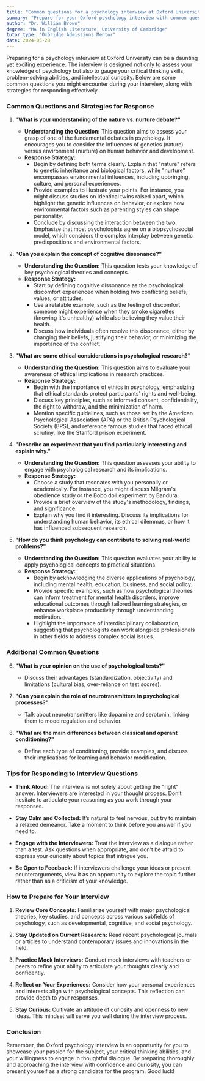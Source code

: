 ```yaml
---
title: "Common questions for a psychology interview at Oxford University"
summary: "Prepare for your Oxford psychology interview with common questions and effective response strategies to showcase your knowledge and critical thinking skills."
author: "Dr. William Brown"
degree: "MA in English Literature, University of Cambridge"
tutor_type: "Oxbridge Admissions Mentor"
date: 2024-05-28
---
```


Preparing for a psychology interview at Oxford University can be a daunting yet exciting experience. The interview is designed not only to assess your knowledge of psychology but also to gauge your critical thinking skills, problem-solving abilities, and intellectual curiosity. Below are some common questions you might encounter during your interview, along with strategies for responding effectively.

### Common Questions and Strategies for Response

1. **"What is your understanding of the nature vs. nurture debate?"**

   - **Understanding the Question:** This question aims to assess your grasp of one of the fundamental debates in psychology. It encourages you to consider the influences of genetics (nature) versus environment (nurture) on human behavior and development.
   - **Response Strategy:**
     - Begin by defining both terms clearly. Explain that "nature" refers to genetic inheritance and biological factors, while "nurture" encompasses environmental influences, including upbringing, culture, and personal experiences.
     - Provide examples to illustrate your points. For instance, you might discuss studies on identical twins raised apart, which highlight the genetic influences on behavior, or explore how environmental factors such as parenting styles can shape personality.
     - Conclude by discussing the interaction between the two. Emphasize that most psychologists agree on a biopsychosocial model, which considers the complex interplay between genetic predispositions and environmental factors.

2. **"Can you explain the concept of cognitive dissonance?"**

   - **Understanding the Question:** This question tests your knowledge of key psychological theories and concepts.
   - **Response Strategy:**
     - Start by defining cognitive dissonance as the psychological discomfort experienced when holding two conflicting beliefs, values, or attitudes.
     - Use a relatable example, such as the feeling of discomfort someone might experience when they smoke cigarettes (knowing it's unhealthy) while also believing they value their health.
     - Discuss how individuals often resolve this dissonance, either by changing their beliefs, justifying their behavior, or minimizing the importance of the conflict.

3. **"What are some ethical considerations in psychological research?"**

   - **Understanding the Question:** This question aims to evaluate your awareness of ethical implications in research practices.
   - **Response Strategy:**
     - Begin with the importance of ethics in psychology, emphasizing that ethical standards protect participants' rights and well-being.
     - Discuss key principles, such as informed consent, confidentiality, the right to withdraw, and the minimization of harm.
     - Mention specific guidelines, such as those set by the American Psychological Association (APA) or the British Psychological Society (BPS), and reference famous studies that faced ethical scrutiny, like the Stanford prison experiment.

4. **"Describe an experiment that you find particularly interesting and explain why."**

   - **Understanding the Question:** This question assesses your ability to engage with psychological research and its implications.
   - **Response Strategy:**
     - Choose a study that resonates with you personally or academically. For instance, you might discuss Milgram's obedience study or the Bobo doll experiment by Bandura.
     - Provide a brief overview of the study's methodology, findings, and significance.
     - Explain why you find it interesting. Discuss its implications for understanding human behavior, its ethical dilemmas, or how it has influenced subsequent research.

5. **"How do you think psychology can contribute to solving real-world problems?"**

   - **Understanding the Question:** This question evaluates your ability to apply psychological concepts to practical situations.
   - **Response Strategy:**
     - Begin by acknowledging the diverse applications of psychology, including mental health, education, business, and social policy.
     - Provide specific examples, such as how psychological theories can inform treatment for mental health disorders, improve educational outcomes through tailored learning strategies, or enhance workplace productivity through understanding motivation.
     - Highlight the importance of interdisciplinary collaboration, suggesting that psychologists can work alongside professionals in other fields to address complex social issues.

### Additional Common Questions

6. **"What is your opinion on the use of psychological tests?"**

   - Discuss their advantages (standardization, objectivity) and limitations (cultural bias, over-reliance on test scores).

7. **"Can you explain the role of neurotransmitters in psychological processes?"**

   - Talk about neurotransmitters like dopamine and serotonin, linking them to mood regulation and behavior.

8. **"What are the main differences between classical and operant conditioning?"**

   - Define each type of conditioning, provide examples, and discuss their implications for learning and behavior modification.

### Tips for Responding to Interview Questions

- **Think Aloud:** The interview is not solely about getting the "right" answer. Interviewers are interested in your thought process. Don’t hesitate to articulate your reasoning as you work through your responses.
  
- **Stay Calm and Collected:** It’s natural to feel nervous, but try to maintain a relaxed demeanor. Take a moment to think before you answer if you need to.

- **Engage with the Interviewers:** Treat the interview as a dialogue rather than a test. Ask questions when appropriate, and don’t be afraid to express your curiosity about topics that intrigue you.

- **Be Open to Feedback:** If interviewers challenge your ideas or present counterarguments, view it as an opportunity to explore the topic further rather than as a criticism of your knowledge.

### How to Prepare for Your Interview

1. **Review Core Concepts:** Familiarize yourself with major psychological theories, key studies, and concepts across various subfields of psychology, such as developmental, cognitive, and social psychology.

2. **Stay Updated on Current Research:** Read recent psychological journals or articles to understand contemporary issues and innovations in the field.

3. **Practice Mock Interviews:** Conduct mock interviews with teachers or peers to refine your ability to articulate your thoughts clearly and confidently.

4. **Reflect on Your Experiences:** Consider how your personal experiences and interests align with psychological concepts. This reflection can provide depth to your responses.

5. **Stay Curious:** Cultivate an attitude of curiosity and openness to new ideas. This mindset will serve you well during the interview process.

### Conclusion

Remember, the Oxford psychology interview is an opportunity for you to showcase your passion for the subject, your critical thinking abilities, and your willingness to engage in thoughtful dialogue. By preparing thoroughly and approaching the interview with confidence and curiosity, you can present yourself as a strong candidate for the program. Good luck!
    